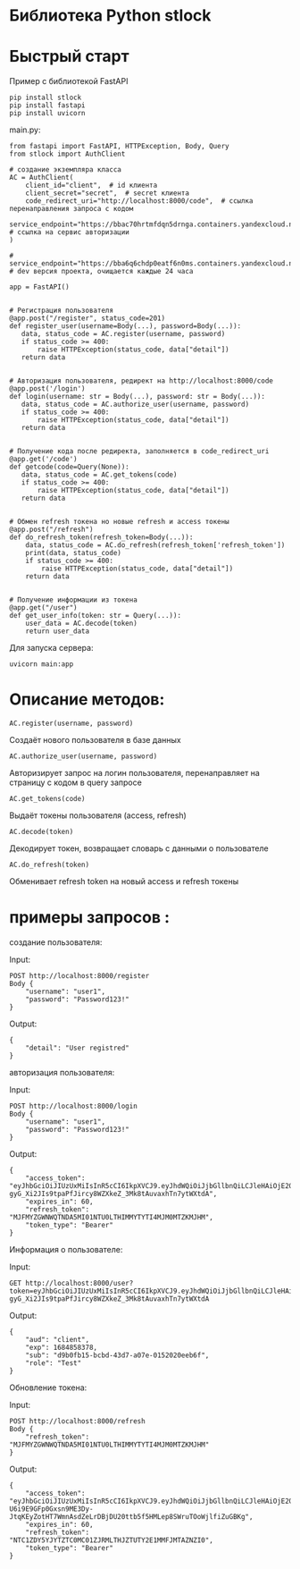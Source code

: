 # Библиотека Python stlock


# Быстрый старт
Пример с библиотекой FastAPI


```
pip install stlock
pip install fastapi
pip install uvicorn
```

main.py:
```
from fastapi import FastAPI, HTTPException, Body, Query
from stlock import AuthClient

# создание экземпляра класса
AC = AuthClient(
    client_id="client",  # id клиента
    client_secret="secret",  # secret клиента
    code_redirect_uri="http://localhost:8000/code",  # ссылка перенаправления запроса с кодом
    service_endpoint="https://bbac70hrtmfdqn5drnga.containers.yandexcloud.net",  # ссылка на сервис авторизации
)

# service_endpoint="https://bba6q6chdp0eatf6n0ms.containers.yandexcloud.net"
# dev версия проекта, очищается каждые 24 часа

app = FastAPI()


# Регистрация пользователя
@app.post("/register", status_code=201)
def register_user(username=Body(...), password=Body(...)):
   data, status_code = AC.register(username, password)
   if status_code >= 400:
       raise HTTPException(status_code, data["detail"])
   return data


# Авторизация пользователя, редирект на http://localhost:8000/code
@app.post('/login')
def login(username: str = Body(...), password: str = Body(...)):
   data, status_code = AC.authorize_user(username, password)
   if status_code >= 400:
       raise HTTPException(status_code, data["detail"])
   return data


# Получение кода после редиректа, заполняется в code_redirect_uri
@app.get('/code')
def getcode(code=Query(None)):
   data, status_code = AC.get_tokens(code)
   if status_code >= 400:
       raise HTTPException(status_code, data["detail"])
   return data


# Обмен refresh токена но новые refresh и access токены
@app.post("/refresh")
def do_refresh_token(refresh_token=Body(...)):
    data, status_code = AC.do_refresh(refresh_token['refresh_token'])
    print(data, status_code)
    if status_code >= 400:
        raise HTTPException(status_code, data["detail"])
    return data


# Получение информации из токена
@app.get("/user")
def get_user_info(token: str = Query(...)):
    user_data = AC.decode(token)
    return user_data
```

Для запуска сервера:
```
uvicorn main:app
```

# Описание методов:

    AC.register(username, password)

Создаёт нового пользователя в базе данных

    AC.authorize_user(username, password)

Авторизирует запрос на логин пользователя, перенаправляет на страницу с кодом в query запросе

    AC.get_tokens(code)

Выдаёт токены пользователя (access, refresh)

    AC.decode(token)

Декодирует токен, возвращает словарь с данными о пользователе

    AC.do_refresh(token)

Обменивает refresh token на новый access и refresh токены

# примеры запросов :
создание пользователя:

Input:
```
POST http://localhost:8000/register
Body {
    "username": "user1",
    "password": "Password123!"
}
```

Output:
```
{
    "detail": "User registred"
}
```
авторизация пользователя:

Input:
```
POST http://localhost:8000/login
Body {
    "username": "user1",
    "password": "Password123!"
}
```

Output:
```
{
    "access_token": "eyJhbGciOiJIUzUxMiIsInR5cCI6IkpXVCJ9.eyJhdWQiOiJjbGllbnQiLCJleHAiOjE2ODQ4NTgzNzgsInN1YiI6ImQ5YjBmYjE1LWJjYmQtNDNkNy1hMDdlLTAxNTIwMjBlZWI2ZiIsInJvbGUiOiJUZXN0In0.5_CHG7IR0DDulJcaPF8owduWsVsI2a5Vvbx-gyG_Xi2JIs9tpaPfJircy8WZXkeZ_3Mk8tAuvaxhTn7ytWXtdA",
    "expires_in": 60,
    "refresh_token": "MJFMYZGWNWQTNDA5MI01NTU0LTHIMMYTYTI4MJM0MTZKMJHM",
    "token_type": "Bearer"
}
```
Информация о пользователе:

Input:
```
GET http://localhost:8000/user?token=eyJhbGciOiJIUzUxMiIsInR5cCI6IkpXVCJ9.eyJhdWQiOiJjbGllbnQiLCJleHAiOjE2ODQ4NTgzNzgsInN1YiI6ImQ5YjBmYjE1LWJjYmQtNDNkNy1hMDdlLTAxNTIwMjBlZWI2ZiIsInJvbGUiOiJUZXN0In0.5_CHG7IR0DDulJcaPF8owduWsVsI2a5Vvbx-gyG_Xi2JIs9tpaPfJircy8WZXkeZ_3Mk8tAuvaxhTn7ytWXtdA
```

Output:
```
{
    "aud": "client",
    "exp": 1684858378,
    "sub": "d9b0fb15-bcbd-43d7-a07e-0152020eeb6f",
    "role": "Test"
}
```
Обновление токена:

Input:
```
POST http://localhost:8000/refresh
Body {
    "refresh_token": "MJFMYZGWNWQTNDA5MI01NTU0LTHIMMYTYTI4MJM0MTZKMJHM"
}
```

Output:
```
{
    "access_token": "eyJhbGciOiJIUzUxMiIsInR5cCI6IkpXVCJ9.eyJhdWQiOiJjbGllbnQiLCJleHAiOjE2ODQ4NTg0MzgsInN1YiI6ImQ5YjBmYjE1LWJjYmQtNDNkNy1hMDdlLTAxNTIwMjBlZWI2ZiIsInJvbGUiOiJUZXN0In0.5hFJg-U6i9E9GFp0Gxsn9ME3Dy-JtqKEyZotHT7WmnAsdZeLrDBjDU20ttb5f5HMLep8SWruTOoWjlfiZuGBKg",
    "expires_in": 60,
    "refresh_token": "NTC1ZDY5YJYTZTC0MC01ZJRMLTHJZTUTY2E1MMFJMTAZNZI0",
    "token_type": "Bearer"
}
```
